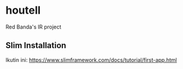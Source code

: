 # houtell
Red Banda's IR project

## Slim Installation
Ikutin ini: https://www.slimframework.com/docs/tutorial/first-app.html
